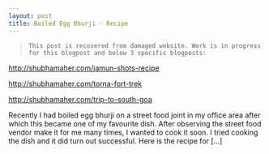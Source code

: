```yaml
---
layout: post
title: Boiled Egg Bhurji - Recipe
---
```


> ``This post is recovered from damaged website. Work is in progress for this blogpost and below 3 specific blogposts:``

http://shubhamaher.com/jamun-shots-recipe

http://shubhamaher.com/torna-fort-trek

http://shubhamaher.com/trip-to-south-goa

Recently I had boiled egg bhurji on a street food joint in my office area after which this became one of my favourite dish. After observing the street food vendor make it for me many times, I wanted to cook it soon. I tried cooking the dish and it did turn out successful. Here is the recipe for […]

